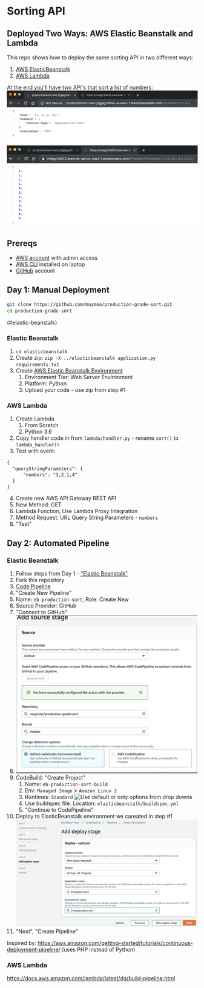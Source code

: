 # Sorting API
## Deployed Two Ways: AWS Elastic Beanstalk and Lambda
This repo shows how to deploy the same sorting API in two different ways:
1. [AWS ElasticBeanstalk](https://aws.amazon.com/elasticbeanstalk/)
2. [AWS Lambda](https://aws.amazon.com/lambda/)

At the end you'll have two API's that sort a list of numbers:
![API with sorted numbers in browser hosted on Elastic Beanstalk](images/result-elastic-beanstalk.png)
![API with sorted numbers in browser hosted on Lambda](images/result-lambda.png)

## Prereqs
- [AWS account](https://aws.amazon.com/) with admin access
- [AWS CLI](https://aws.amazon.com/cli/) installed on laptop
- [GitHub](https://github.com/) account

## Day 1: Manual Deployment
```bash
git clone https://github.com/muymoo/production-grade-sort.git
cd production-grade-sort
```
(#elastic-beanstalk)
### Elastic Beanstalk
1. `cd elasticbeanstalk`
2. Create zip: `zip -X ../elasticbeanstalk application.py requirements.txt` 
2. Create [AWS Elastic Beanstalk Environment](https://console.aws.amazon.com/elasticbeanstalk/home)
   1. Environment Tier: Web Server Environment
   2. Platform: Python
   3. Upload your code - use zip from step #1

### AWS Lambda
1. Create Lambda
   1. From Scratch
   2. Python 3.6
2. Copy handler code in from `lambda/handler.py` - rename `sort()` to `lambda_handler()`
3. Test with event:
``` 
{
  "queryStringParameters": {
      "numbers": "3,2,1,4"
  }
}
```
4. Create new AWS API Gateway REST API
5. New Method: GET
6. Lambda Function, Use Lambda Proxy Integration
7. Method Request: URL Query String Parameters - `numbers`
8. "Test"

## Day 2: Automated Pipeline 
### Elastic Beanstalk
1. Follow steps from Day 1 - ["Elastic Beanstalk"](#elastic-beanstalk)
2. Fork this repository
3. [Code Pipeline](http://console.aws.amazon.com/codepipeline)
4. "Create New Pipeline"
5. Name: `eb-production-sort`, Role: Create New
6. Source Provider: GitHub
7. "Connect to GitHub"
8. ![Repository: <your username>/production-grade-sort](images/github.png)
9. CodeBuild: "Create Project"
   1. Name: `eb-production-sort-build`
   2. Env: `Managed Image` > `Amazon Linux 2`
   3. Runtimes: `Standard`
   ![Use default or only options from drop downs](images/code-build.png)
   4. Use buildspec file. Location: `elasticbeanstalk/buildspec.yml`
   5. "Continue to CodePipeline"
10. Deploy to ElasticBeanstalk environment we careated in step #1
![Deploy to EB environment created in step #1](images/deploy.png)
11. "Next", "Create Pipeline"

Inspired by: https://aws.amazon.com/getting-started/tutorials/continuous-deployment-pipeline/ (uses PHP instead of Python)
### AWS Lambda
https://docs.aws.amazon.com/lambda/latest/dg/build-pipeline.html
